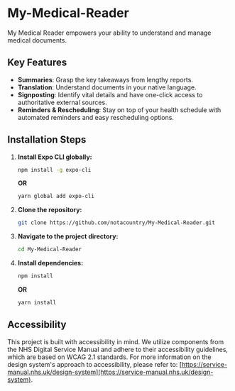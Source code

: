 # My-Medical-Reader

My Medical Reader empowers your ability to understand and manage medical documents.

## Key Features

* **Summaries**: Grasp the key takeaways from lengthy reports.
* **Translation**: Understand documents in your native language.
* **Signposting**: Identify vital details and have one-click access to authoritative external sources.
* **Reminders & Rescheduling**: Stay on top of your health schedule with automated reminders and easy rescheduling options.

## Installation Steps

1.  **Install Expo CLI globally:**
    ```bash
    npm install -g expo-cli
    ```
    **OR**
    ```bash
    yarn global add expo-cli
    ```

2.  **Clone the repository:**
    ```bash
    git clone https://github.com/notacountry/My-Medical-Reader.git
    ```

3.  **Navigate to the project directory:**
    ```bash
    cd My-Medical-Reader
    ```

4.  **Install dependencies:**
    ```bash
    npm install
    ```
    **OR**
    ```bash
    yarn install
    ```

## Accessibility

This project is built with accessibility in mind. We utilize components from the NHS Digital Service Manual and adhere to their accessibility guidelines, which are based on WCAG 2.1 standards. For more information on the design system's approach to accessibility, please refer to: [https://service-manual.nhs.uk/design-system](https://service-manual.nhs.uk/design-system).
